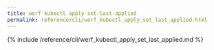 ```yaml
---
title: werf kubectl apply set-last-applied
permalink: reference/cli/werf_kubectl_apply_set_last_applied.html
---
```


{% include /reference/cli/werf_kubectl_apply_set_last_applied.md %}
